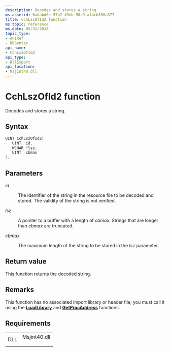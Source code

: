 ```yaml
---
description: Decodes and stores a string.
ms.assetid: 6ababd6e-57b7-49eb-98c9-a4bcb558a377
title: CchLszOfId2 function
ms.topic: reference
ms.date: 05/31/2018
topic_type: 
- APIRef
- kbSyntax
api_name: 
- CchLszOfId2
api_type: 
- DllExport
api_location: 
- Msjint40.dll
---
```


# CchLszOfId2 function

Decodes and stores a string.

## Syntax


```C++
UINT CchLszOfId2(
   UINT  id,
   WCHAR *lsz,
   UINT  cbmax
);
```



## Parameters

<dl> <dt>

*id* 
</dt> <dd>

The identifier of the string in the resource file to be decoded and stored. The validity of the string is not verified.

</dd> <dt>

*lsz* 
</dt> <dd>

A pointer to a buffer with a length of *cbmax*. Strings that are longer than *cbmax* are truncated.

</dd> <dt>

*cbmax* 
</dt> <dd>

The maximum length of the string to be stored in the *lsz* parameter.

</dd> </dl>

## Return value

This function returns the decoded string.

## Remarks

This function has no associated import library or header file; you must call it using the [**LoadLibrary**](/windows/win32/api/libloaderapi/nf-libloaderapi-loadlibrarya) and [**GetProcAddress**](/windows/win32/api/libloaderapi/nf-libloaderapi-getprocaddress) functions.

## Requirements



|                |                                                                                         |
|----------------|-----------------------------------------------------------------------------------------|
| DLL<br/> | <dl> <dt>Msjint40.dll</dt> </dl> |



 

 
